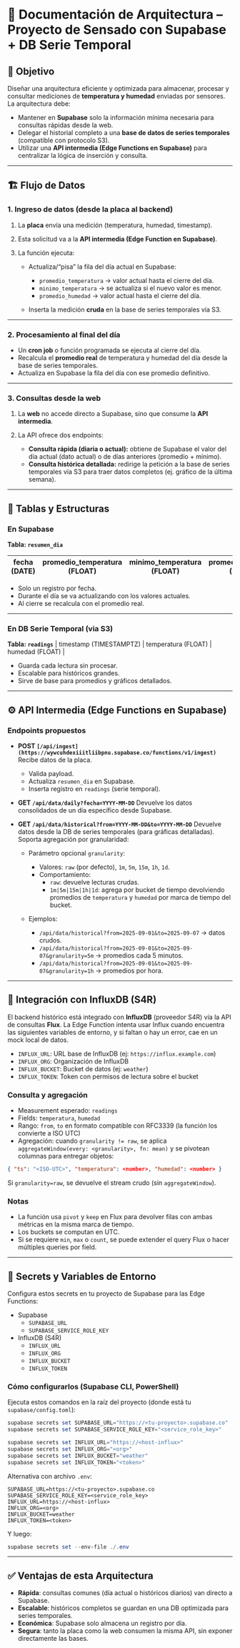 # 📘 Documentación de Arquitectura – Proyecto de Sensado con Supabase + DB Serie Temporal

## 🎯 Objetivo

Diseñar una arquitectura eficiente y optimizada para almacenar, procesar y consultar mediciones de **temperatura y humedad** enviadas por sensores.
La arquitectura debe:

* Mantener en **Supabase** solo la información mínima necesaria para consultas rápidas desde la web.
* Delegar el historial completo a una **base de datos de series temporales** (compatible con protocolo S3).
* Utilizar una **API intermedia (Edge Functions en Supabase)** para centralizar la lógica de inserción y consulta.

---

## 🏗️ Flujo de Datos

### 1. Ingreso de datos (desde la placa al backend)

1. La **placa** envía una medición (temperatura, humedad, timestamp).
2. Esta solicitud va a la **API intermedia (Edge Function en Supabase)**.
3. La función ejecuta:

   * Actualiza/“pisa” la fila del día actual en Supabase:

     * `promedio_temperatura` → valor actual hasta el cierre del día.
     * `minimo_temperatura` → se actualiza si el nuevo valor es menor.
     * `promedio_humedad` → valor actual hasta el cierre del día.
   * Inserta la medición **cruda** en la base de series temporales vía S3.

---

### 2. Procesamiento al final del día

* Un **cron job** o función programada se ejecuta al cierre del día.
* Recalcula el **promedio real** de temperatura y humedad del día desde la base de series temporales.
* Actualiza en Supabase la fila del día con ese promedio definitivo.

---

### 3. Consultas desde la web

1. La **web** no accede directo a Supabase, sino que consume la **API intermedia**.
2. La API ofrece dos endpoints:

   * **Consulta rápida (diaria o actual):** obtiene de Supabase el valor del día actual (dato actual) o de días anteriores (promedio + mínimo).
   * **Consulta histórica detallada:** redirige la petición a la base de series temporales vía S3 para traer datos completos (ej. gráfico de la última semana).

---

## 📂 Tablas y Estructuras

### En **Supabase**

**Tabla: `resumen_dia`**

| fecha (DATE) | promedio\_temperatura (FLOAT) | minimo\_temperatura (FLOAT) | promedio\_humedad (FLOAT) |
| ------------ | ----------------------------- | --------------------------- | ------------------------- |

* Solo un registro por fecha.
* Durante el día se va actualizando con los valores actuales.
* Al cierre se recalcula con el promedio real.

---

### En **DB Serie Temporal (via S3)**

**Tabla: `readings`**
\| timestamp (TIMESTAMPTZ) | temperatura (FLOAT) | humedad (FLOAT) |

* Guarda cada lectura sin procesar.
* Escalable para históricos grandes.
* Sirve de base para promedios y gráficos detallados.

---

## ⚙️ API Intermedia (Edge Functions en Supabase)

### Endpoints propuestos

* **POST `[/api/ingest](https://wywcuhdexiiitliibpnu.supabase.co/functions/v1/ingest)`**
  Recibe datos de la placa.

  * Valida payload.
  * Actualiza `resumen_dia` en Supabase.
  * Inserta registro en `readings` (serie temporal).

* **GET `/api/data/daily?fecha=YYYY-MM-DD`**
  Devuelve los datos consolidados de un día específico desde Supabase.

* **GET `/api/data/historical?from=YYYY-MM-DD&to=YYYY-MM-DD`**
  Devuelve datos desde la DB de series temporales (para gráficas detalladas). Soporta agregación por granularidad:

  - Parámetro opcional `granularity`:
    - Valores: `raw` (por defecto), `1m`, `5m`, `15m`, `1h`, `1d`.
    - Comportamiento:
      - `raw`: devuelve lecturas crudas.
      - `1m|5m|15m|1h|1d`: agrega por bucket de tiempo devolviendo promedios de `temperatura` y `humedad` por marca de tiempo del bucket.

  - Ejemplos:
    - `/api/data/historical?from=2025-09-01&to=2025-09-07` → datos crudos.
    - `/api/data/historical?from=2025-09-01&to=2025-09-07&granularity=5m` → promedios cada 5 minutos.
    - `/api/data/historical?from=2025-09-01&to=2025-09-07&granularity=1h` → promedios por hora.

---

## 🔌 Integración con InfluxDB (S4R)

El backend histórico está integrado con **InfluxDB** (proveedor S4R) vía la API de consultas **Flux**. La Edge Function intenta usar Influx cuando encuentra las siguientes variables de entorno, y si faltan o hay un error, cae en un mock local de datos.

- `INFLUX_URL`: URL base de InfluxDB (ej: `https://influx.example.com`)
- `INFLUX_ORG`: Organización de InfluxDB
- `INFLUX_BUCKET`: Bucket de datos (ej: `weather`)
- `INFLUX_TOKEN`: Token con permisos de lectura sobre el bucket

### Consulta y agregación

- Measurement esperado: `readings`
- Fields: `temperatura`, `humedad`
- Rango: `from`, `to` en formato compatible con RFC3339 (la función los convierte a ISO UTC)
- Agregación: cuando `granularity != raw`, se aplica `aggregateWindow(every: <granularity>, fn: mean)` y se pivotean columnas para entregar objetos:

```json
{ "ts": "<ISO-UTC>", "temperatura": <number>, "humedad": <number> }
```

Si `granularity=raw`, se devuelve el stream crudo (sin `aggregateWindow`).

### Notas

- La función usa `pivot` y `keep` en Flux para devolver filas con ambas métricas en la misma marca de tiempo.
- Los buckets se computan en UTC.
- Si se requiere `min`, `max` o `count`, se puede extender el query Flux o hacer múltiples queries por field.

---

## 🔐 Secrets y Variables de Entorno

Configura estos secrets en tu proyecto de Supabase para las Edge Functions:

- Supabase
  - `SUPABASE_URL`
  - `SUPABASE_SERVICE_ROLE_KEY`
- InfluxDB (S4R)
  - `INFLUX_URL`
  - `INFLUX_ORG`
  - `INFLUX_BUCKET`
  - `INFLUX_TOKEN`

### Cómo configurarlos (Supabase CLI, PowerShell)

Ejecuta estos comandos en la raíz del proyecto (donde está tu `supabase/config.toml`):

```powershell
supabase secrets set SUPABASE_URL="https://<tu-proyecto>.supabase.co"
supabase secrets set SUPABASE_SERVICE_ROLE_KEY="<service_role_key>"

supabase secrets set INFLUX_URL="https://<host-influx>"
supabase secrets set INFLUX_ORG="<org>"
supabase secrets set INFLUX_BUCKET="weather"
supabase secrets set INFLUX_TOKEN="<token>"
```

Alternativa con archivo `.env`:

```env
SUPABASE_URL=https://<tu-proyecto>.supabase.co
SUPABASE_SERVICE_ROLE_KEY=<service_role_key>
INFLUX_URL=https://<host-influx>
INFLUX_ORG=<org>
INFLUX_BUCKET=weather
INFLUX_TOKEN=<token>
```

Y luego:

```powershell
supabase secrets set --env-file ./.env
```

---

## ✅ Ventajas de esta Arquitectura

* **Rápida**: consultas comunes (día actual o históricos diarios) van directo a Supabase.
* **Escalable**: históricos completos se guardan en una DB optimizada para series temporales.
* **Económica**: Supabase solo almacena un registro por día.
* **Segura**: tanto la placa como la web consumen la misma API, sin exponer directamente las bases.
